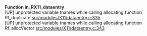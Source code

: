   
__Function in_RX11_dataentry__  
  [UP] unprotected variable tnames while calling allocating function Rf_duplicate [src/modules/X11/dataentry.c:335](https://github.com/wch/r-source/blob/4ba41332b405f29569dad311f36500391fe6f41f/src/modules/X11/dataentry.c/#L335)  
  [UP] unprotected variable tnames while calling allocating function Rf_allocVector [src/modules/X11/dataentry.c:343](https://github.com/wch/r-source/blob/4ba41332b405f29569dad311f36500391fe6f41f/src/modules/X11/dataentry.c/#L343)  
